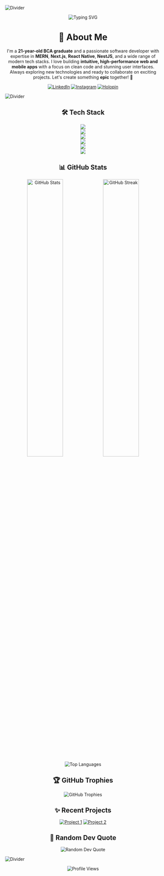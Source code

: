 <img src="https://user-images.githubusercontent.com/73097560/115834477-dbab4500-a447-11eb-908a-139a6edaec5c.gif" alt="Divider" />

<p align="center">
  <img src="https://readme-typing-svg.demolab.com?font=Poppins&weight=600&size=32&pause=1000&color=00FF88&vCenter=true&width=600&lines=👋+Hey,+I'm+Anurag+Sharma!;🚀+Full-Stack+Developer;🎨+Crafting+Stunning+UIs;🌐+MERN,+Next.js,+React+Native" alt="Typing SVG" />
</p>

<h1 align="center">💫 About Me</h1>
<p align="center">
  I'm a <strong>21-year-old BCA graduate</strong> and a passionate software developer with expertise in <strong>MERN</strong>, <strong>Next.js</strong>, <strong>React Native</strong>, <strong>NestJS</strong>, and a wide range of modern tech stacks. I love building <strong>intuitive, high-performance web and mobile apps</strong> with a focus on clean code and stunning user interfaces. Always exploring new technologies and ready to collaborate on exciting projects. Let's create something <strong>epic</strong> together! 🚀
</p>

<p align="center">
  <a href="https://www.linkedin.com/in/anurag-sharma-0aa775270"><img src="https://img.shields.io/badge/LinkedIn-0077B5?style=for-the-badge&logo=linkedin&logoColor=white" alt="LinkedIn" /></a>
  <a href="https://www.instagram.com/_whyom/"><img src="https://img.shields.io/badge/Instagram-E4405F?style=for-the-badge&logo=instagram&logoColor=white" alt="Instagram" /></a>
  <a href="https://holopin.me/om2309"><img src="https://img.shields.io/badge/Holopin-Profile-0e75b6?style=for-the-badge&logo=holopin" alt="Holopin" /></a>
</p>

<img src="https://user-images.githubusercontent.com/73097560/115834477-dbab4500-a447-11eb-908a-139a6edaec5c.gif" alt="Divider" />

<h2 align="center">🛠️ Tech Stack</h2>
<p align="center">
  <img src="https://skillicons.dev/icons?i=js,ts,html,css,python,c,cpp,php,java,solidity,graphql" /><br>
  <img src="https://skillicons.dev/icons?i=react,nextjs,reactnative,nestjs,express,nodejs,laravel,redux" /><br>
  <img src="https://skillicons.dev/icons?i=tailwind,bootstrap,chakra,styledcomponents,antdesign,jquery" /><br>
  <img src="https://skillicons.dev/icons?i=mongodb,postgres,mysql,firebase,supabase,redis,sqlite" /><br>
  <img src="https://skillicons.dev/icons?i=aws,azure,vercel,netlify,heroku,nginx,apache" /><br>
  <img src="https://skillicons.dev/icons?i=git,github,figma,postman,eslint,babel,vite,yarn" />
</p>

<h2 align="center">📊 GitHub Stats</h2>
<p align="center">
  <img src="https://github-readme-stats.vercel.app/api?username=OM2309&theme=radical&hide_border=true&include_all_commits=true&count_private=true" alt="GitHub Stats" width="48%" />
  <img src="https://github-readme-streak-stats.herokuapp.com/?user=OM2309&theme=radical&hide_border=true" alt="GitHub Streak" width="48%" />
</p>
<p align="center">
  <img src="https://github-readme-stats.anuraghazra1.vercel.app/api/top-langs/?username=OM2309&theme=radical&hide_border=true&layout=compact&langs_count=8" alt="Top Languages" />
</p>

<h2 align="center">🏆 GitHub Trophies</h2>
<p align="center">
  <img src="https://github-profile-trophy.vercel.app/?username=OM2309&theme=radical&no-frame=true&margin-w=4" alt="GitHub Trophies" />
</p>

<h2 align="center">✨ Recent Projects</h2>
<p align="center">
  <a href="https://github.com/OM2309/your-repo"><img src="https://img.shields.io/badge/-Explore%20Project-00FF88?style=flat-square&logo=github" alt="Project 1" /></a>
  <a href="https://github.com/OM2309/another-repo"><img src="https://img.shields.io/badge/-Explore%20Project-FF007A?style=flat-square&logo=github" alt="Project 2" /></a>
</p>

<h2 align="center">📝 Random Dev Quote</h2>
<p align="center">
  <img src="https://quotes-github-readme.vercel.app/api?type=horizontal&theme=radical" alt="Random Dev Quote" />
</p>

<img src="https://user-images.githubusercontent.com/73097560/115834477-dbab4500-a447-11eb-908a-139a6edaec5c.gif" alt="Divider" />

<p align="center">
  <img src="https://komarev.com/ghpvc/?username=OM2309&label=Profile%20Views&color=00FF88&style=flat" alt="Profile Views" />
</p>
